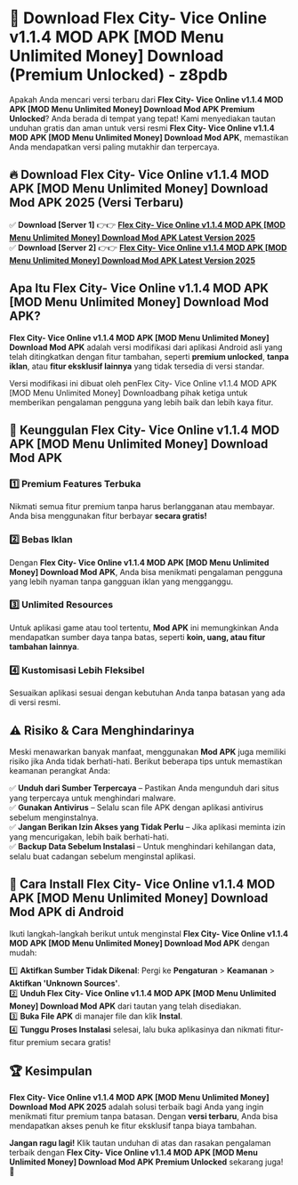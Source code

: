 # 🎯 Download Flex City- Vice Online v1.1.4 MOD APK [MOD Menu Unlimited Money] Download (Premium Unlocked) -  z8pdb

Apakah Anda mencari versi terbaru dari **Flex City- Vice Online v1.1.4 MOD APK [MOD Menu Unlimited Money] Download Mod APK Premium Unlocked**? Anda berada di tempat yang tepat! Kami menyediakan tautan unduhan gratis dan aman untuk versi resmi **Flex City- Vice Online v1.1.4 MOD APK [MOD Menu Unlimited Money] Download Mod APK**, memastikan Anda mendapatkan versi paling mutakhir dan terpercaya.

## 🔥 Download Flex City- Vice Online v1.1.4 MOD APK [MOD Menu Unlimited Money] Download Mod APK 2025 (Versi Terbaru)

✅ **Download [Server 1]** 👉👉 [**Flex City- Vice Online v1.1.4 MOD APK [MOD Menu Unlimited Money] Download Mod APK Latest Version 2025**](https://momento.my/?title=Flex_City-_Vice_Online_v1.1.4_MOD_APK_[MOD_Menu_Unlimited_Money]_Download)  
✅ **Download [Server 2]** 👉👉 [**Flex City- Vice Online v1.1.4 MOD APK [MOD Menu Unlimited Money] Download Mod APK Latest Version 2025**](https://momento.my/?title=Flex_City-_Vice_Online_v1.1.4_MOD_APK_[MOD_Menu_Unlimited_Money]_Download)  

## Apa Itu Flex City- Vice Online v1.1.4 MOD APK [MOD Menu Unlimited Money] Download Mod APK?

**Flex City- Vice Online v1.1.4 MOD APK [MOD Menu Unlimited Money] Download Mod APK** adalah versi modifikasi dari aplikasi Android asli yang telah ditingkatkan dengan fitur tambahan, seperti **premium unlocked**, **tanpa iklan**, atau **fitur eksklusif lainnya** yang tidak tersedia di versi standar.

Versi modifikasi ini dibuat oleh penFlex City- Vice Online v1.1.4 MOD APK [MOD Menu Unlimited Money] Downloadbang pihak ketiga untuk memberikan pengalaman pengguna yang lebih baik dan lebih kaya fitur.

## 🎯 Keunggulan Flex City- Vice Online v1.1.4 MOD APK [MOD Menu Unlimited Money] Download Mod APK

### 1️⃣ Premium Features Terbuka
Nikmati semua fitur premium tanpa harus berlangganan atau membayar. Anda bisa menggunakan fitur berbayar **secara gratis!**

### 2️⃣ Bebas Iklan
Dengan **Flex City- Vice Online v1.1.4 MOD APK [MOD Menu Unlimited Money] Download Mod APK**, Anda bisa menikmati pengalaman pengguna yang lebih nyaman tanpa gangguan iklan yang mengganggu.

### 3️⃣ Unlimited Resources
Untuk aplikasi game atau tool tertentu, **Mod APK** ini memungkinkan Anda mendapatkan sumber daya tanpa batas, seperti **koin, uang, atau fitur tambahan lainnya**.

### 4️⃣ Kustomisasi Lebih Fleksibel
Sesuaikan aplikasi sesuai dengan kebutuhan Anda tanpa batasan yang ada di versi resmi.

## ⚠️ Risiko & Cara Menghindarinya

Meski menawarkan banyak manfaat, menggunakan **Mod APK** juga memiliki risiko jika Anda tidak berhati-hati. Berikut beberapa tips untuk memastikan keamanan perangkat Anda:

✅ **Unduh dari Sumber Terpercaya** – Pastikan Anda mengunduh dari situs yang terpercaya untuk menghindari malware.  
✅ **Gunakan Antivirus** – Selalu scan file APK dengan aplikasi antivirus sebelum menginstalnya.  
✅ **Jangan Berikan Izin Akses yang Tidak Perlu** – Jika aplikasi meminta izin yang mencurigakan, lebih baik berhati-hati.  
✅ **Backup Data Sebelum Instalasi** – Untuk menghindari kehilangan data, selalu buat cadangan sebelum menginstal aplikasi.

## 📌 Cara Install Flex City- Vice Online v1.1.4 MOD APK [MOD Menu Unlimited Money] Download Mod APK di Android

Ikuti langkah-langkah berikut untuk menginstal **Flex City- Vice Online v1.1.4 MOD APK [MOD Menu Unlimited Money] Download Mod APK** dengan mudah:

1️⃣ **Aktifkan Sumber Tidak Dikenal**: Pergi ke **Pengaturan** > **Keamanan** > **Aktifkan 'Unknown Sources'**.  
2️⃣ **Unduh Flex City- Vice Online v1.1.4 MOD APK [MOD Menu Unlimited Money] Download Mod APK** dari tautan yang telah disediakan.  
3️⃣ **Buka File APK** di manajer file dan klik **Instal**.  
4️⃣ **Tunggu Proses Instalasi** selesai, lalu buka aplikasinya dan nikmati fitur-fitur premium secara gratis!

## 🏆 Kesimpulan

**Flex City- Vice Online v1.1.4 MOD APK [MOD Menu Unlimited Money] Download Mod APK 2025** adalah solusi terbaik bagi Anda yang ingin menikmati fitur premium tanpa batasan. Dengan **versi terbaru**, Anda bisa mendapatkan akses penuh ke fitur eksklusif tanpa biaya tambahan.

**Jangan ragu lagi!** Klik tautan unduhan di atas dan rasakan pengalaman terbaik dengan **Flex City- Vice Online v1.1.4 MOD APK [MOD Menu Unlimited Money] Download Mod APK Premium Unlocked** sekarang juga! 🚀
